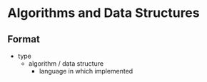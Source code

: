 # Algorithms and Data Structures

## Format

* type
  * algorithm / data structure
    * language in which implemented

